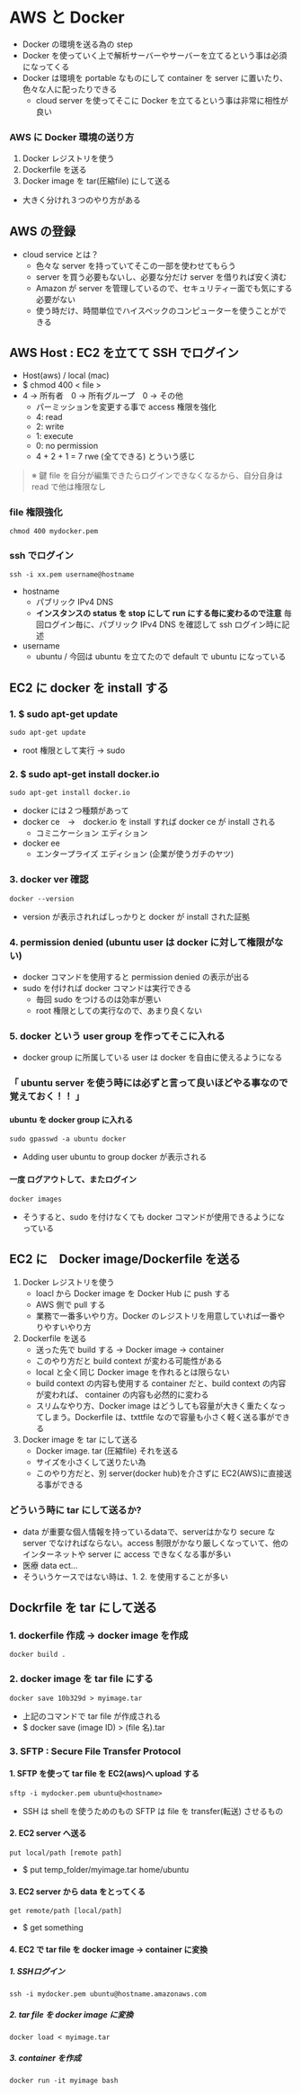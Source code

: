 # AWS と Docker
- Docker の環境を送る為の step
- Docker を使っていく上で解析サーバーやサーバーを立てるという事は必須になってくる
- Docker は環境を portable なものにして container を server に置いたり、色々な人に配ったりできる
  - cloud server を使ってそこに Docker を立てるという事は非常に相性が良い
### AWS に Docker 環境の送り方
1. Docker レジストリを使う
2. Dockerfile を送る
3. Docker image を tar(圧縮file) にして送る
- 大きく分けれ３つのやり方がある
## AWS の登録
- cloud service とは？
  - 色々な server を持っていてそこの一部を使わせてもらう
  - server を買う必要もないし、必要な分だけ server を借りれば安く済む
  - Amazon が server を管理しているので、セキュリティー面でも気にする必要がない
  - 使う時だけ、時間単位でハイスペックのコンピューターを使うことができる
## AWS Host : EC2 を立てて SSH でログイン
- Host(aws) / local (mac)
- $ chmod 400 < file >
- 4 → 所有者　0 → 所有グループ　0 → その他
  - パーミッションを変更する事で access 権限を強化
  - 4: read
  - 2: write
  - 1: execute
  - 0: no permission
  - 4 + 2 + 1 = 7 rwe (全てできる) とういう感じ
> ※ 鍵 file を自分が編集できたらログインできなくなるから、自分自身は read で他は権限なし
### file 権限強化
    chmod 400 mydocker.pem
### ssh でログイン
    ssh -i xx.pem username@hostname
- hostname
  - パブリック IPv4 DNS
  - **インスタンスの status を stop にして run にする毎に変わるので注意**  毎回ログイン毎に、パブリック IPv4 DNS を確認して ssh ログイン時に記述
- username
  - ubuntu / 今回は ubuntu を立てたので default で ubuntu になっている
## EC2 に docker を install する
### 1. $ sudo apt-get update
    sudo apt-get update
- root 権限として実行 → sudo
### 2. $ sudo apt-get install docker.io
    sudo apt-get install docker.io
- docker には２つ種類があって
- docker ce　→　docker.io を install すれば docker ce が install される
  - コミニケーション エディション
- docker ee
  - エンタープライズ エディション (企業が使うガチのヤツ)
### 3. docker ver 確認
    docker --version
- version が表示されればしっかりと docker が install された証拠
### 4. permission denied (ubuntu user は docker に対して権限がない)
- docker コマンドを使用すると permission denied の表示が出る
- sudo を付ければ docker コマンドは実行できる
  - 毎回 sudo をつけるのは効率が悪い
  - root 権限としての実行なので、あまり良くない
### 5. docker という user group を作ってそこに入れる
- docker group に所属している user は docker を自由に使えるようになる
### 「 **ubuntu server を使う時には必ずと言って良いほどやる事なので覚えておく！！** 」
#### ubuntu を docker group に入れる
    sudo gpasswd -a ubuntu docker
- Adding user ubuntu to group docker が表示される
#### 一度 ログアウトして、またログイン
    docker images
- そうすると、sudo を付けなくても docker コマンドが使用できるようになっている
## EC2 に　Docker image/Dockerfile を送る
1. Docker レジストリを使う
   - loacl から Docker image を Docker Hub に push する
   - AWS 側で pull する
   - 業務で一番多いやり方。Docker のレジストリを用意していれば一番やりやすいやり方
2. Dockerfile を送る
   - 送った先で build する → Docker image → container
   - このやり方だと build context が変わる可能性がある
   - local と全く同じ Docker image を作れるとは限らない
   - build context の内容も使用する container だと、build context の内容が変われば、 container の内容も必然的に変わる
   - スリムなやり方、Docker image はどうしても容量が大きく重たくなってしまう。Dockerfile は、txttfile なので容量も小さく軽く送る事ができる
3. Docker image を tar にして送る
   - Docker image. tar (圧縮file) それを送る
   - サイズを小さくして送りたい為
   - このやり方だと、別 server(docker hub)を介さずに EC2(AWS)に直接送る事ができる
### どういう時に tar にして送るか?
- data が重要な個人情報を持っているdataで、serverはかなり secure な server でなければならない。access 制限がかなり厳しくなっていて、他のインターネットや server に access できなくなる事が多い
- 医療 data ect...
- そういうケースではない時は、1. 2. を使用することが多い
## Dockrfile を tar にして送る
### 1. dockerfile 作成 → docker image を作成
    docker build .
### 2. docker image を tar file にする
    docker save 10b329d > myimage.tar
- 上記のコマンドで tar file が作成される
- $ docker save (image ID) > (file 名).tar
### 3. SFTP : Secure File Transfer Protocol
#### 1. SFTP を使って tar file を EC2(aws)へ upload する
    sftp -i mydocker.pem ubuntu@<hostname>
- SSH は shell を使うためのもの SFTP は file を transfer(転送) させるもの
#### 2. EC2 server へ送る
    put local/path [remote path]
- $ put temp_folder/myimage.tar home/ubuntu
#### 3. EC2 server から data をとってくる
    get remote/path [local/path]
- $ get something
#### 4. EC2 で tar file を docker image → container に変換
##### 1. SSHログイン
    ssh -i mydocker.pem ubuntu@hostname.amazonaws.com
##### 2. tar file を docker image に変換
    docker load < myimage.tar
##### 3. container を作成
    docker run -it myimage bash
